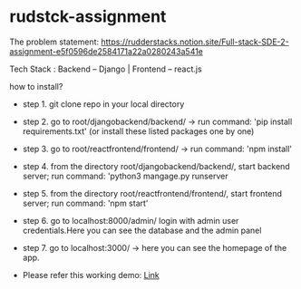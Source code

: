 # rudstck-assignment

The problem statement: https://rudderstacks.notion.site/Full-stack-SDE-2-assignment-e5f0596de2584171a22a0280243a541e

Tech Stack : Backend – Django | Frontend – react.js



how to install?

- step 1. git clone repo in your local directory
- step 2. go to root/djangobackend/backend/ -> run command: 'pip install requirements.txt' (or install these listed packages one by one)
- step 3. go to root/reactfrontend/frontend/ -> run command: 'npm install' 
- step 4. from the directory root/djangobackend/backend/, start backend server; run command: 'python3 mangage.py runserver
- step 5. from the directory root/reactfrontend/frontend/, start frontend server; run command: 'npm start'
- step 6. go to localhost:8000/admin/ login with admin user credentials.Here you can see the database and the admin panel
- step 7. go to localhost:3000/ ->  here you can see the homepage of the app.

- Please refer this working demo:
[Link](https://drive.google.com/file/d/1V2JnGCklwFyUXWjONZ_fBtpoNVIa8sXh/view?usp=share_link)
